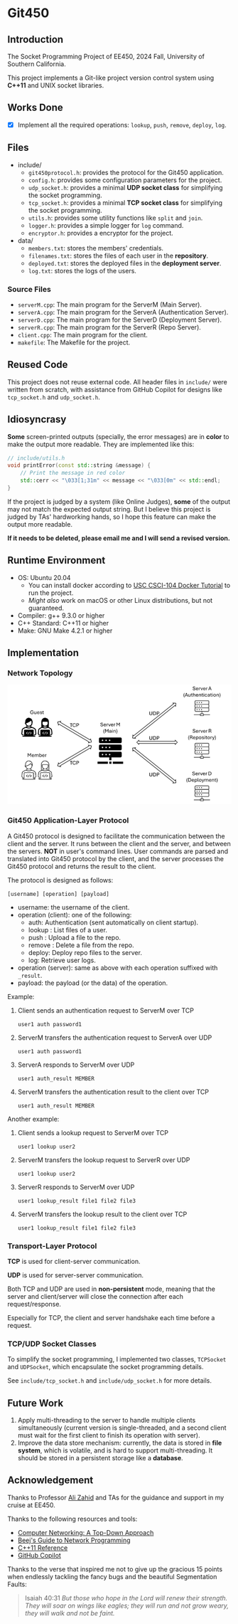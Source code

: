 # Git450
## Introduction

The Socket Programming Project of EE450, 2024 Fall, University of Southern California.

This project implements a Git-like project version control system using **C++11** and UNIX socket libraries.

## Works Done

- [x] Implement all the required operations: `lookup`, `push`, `remove`, `deploy`, `log`.

## Files

- include/
  - `git450protocol.h`: provides the protocol for the Git450 application.
  - `config.h`: provides some configuration parameters for the project.
  - `udp_socket.h`: provides a minimal **UDP socket class** for simplifying the socket programming.
  - `tcp_socket.h`: provides a minimal **TCP socket class** for simplifying the socket programming.
  - `utils.h`: provides some utility functions like `split` and `join`.
  - `logger.h`: provides a simple logger for `log` command.
  - `encryptor.h`: provides a encryptor for the project.
- data/
  - `members.txt`: stores the members' credentials.
  - `filenames.txt`: stores the files of each user in the **repository**.
  - `deployed.txt`: stores the deployed files in the **deployment server**.
  - `log.txt`: stores the logs of the users.
### Source Files
- `serverM.cpp`: The main program for the ServerM (Main Server).
- `serverA.cpp`: The main program for the ServerA (Authentication Server).
- `serverD.cpp`: The main program for the ServerD (Deployment Server).
- `serverR.cpp`: The main program for the ServerR (Repo Server).
- `client.cpp`: The main program for the client.
- `makefile`: The Makefile for the project.

## Reused Code

This project does not reuse external code. All header files in `include/` were written from scratch, with assistance from GitHub Copilot for designs like `tcp_socket.h` and `udp_socket.h`.

## Idiosyncrasy
**Some** screen-printed outputs (specially, the error messages) are in **color** to make the output more readable.
They are implemented like this:
```cpp
// include/utils.h
void printError(const std::string &message) {
    // Print the message in red color
    std::cerr << "\033[1;31m" << message << "\033[0m" << std::endl;
}
```
If the project is judged by a system (like Online Judges), **some** of the output may not match the expected output string.
But I believe this project is judged by TAs' hardworking hands, so I hope this feature can make the output more readable.

**If it needs to be deleted, please email me and I will send a revised version.**

## Runtime Environment

- OS: Ubuntu 20.04
    - You can install docker according to [USC CSCI-104 Docker Tutorial](https://github.com/csci104/docker) to run the
      project.
    - *Might also* work on macOS or other Linux distributions, but not guaranteed.
- Compiler: g++ 9.3.0 or higher
- C++ Standard: C++11 or higher
- Make: GNU Make 4.2.1 or higher

## Implementation

### Network Topology

![img_1.png](img_1.png)

### Git450 Application-Layer Protocol

A Git450 protocol is designed to facilitate the communication between the client and the server.
It runs between the client and the server, and between the servers. **NOT** in user's command lines. User commands are
parsed and translated into Git450 protocol by the client, and the server processes the Git450 protocol and returns the
result to the client.

The protocol is designed as follows:

```plaintext
[username] [operation] [payload]
```

- username: the username of the client.
- operation (client): one of the following:
  - auth: Authentication (sent automatically on client startup).
  - lookup <username>: List files of a user.
  - push <filename>: Upload a file to the repo.
  - remove <filename>: Delete a file from the repo.
  - deploy: Deploy repo files to the server.
  - log: Retrieve user logs.
- operation (server): same as above with each operation suffixed with `_result`.
- payload: the payload (or the data) of the operation.

Example:

1. Client sends an authentication request to ServerM over TCP
    ```plaintext
    user1 auth password1
    ```
2. ServerM transfers the authentication request to ServerA over UDP
    ```plaintext
    user1 auth password1
    ```
3. ServerA responds to ServerM over UDP
    ```plaintext
    user1 auth_result MEMBER
    ```
4. ServerM transfers the authentication result to the client over TCP
    ```plaintext
    user1 auth_result MEMBER
    ```
   
Another example:

1. Client sends a lookup request to ServerM over TCP
    ```plaintext
    user1 lookup user2
    ```
2. ServerM transfers the lookup request to ServerR over UDP
    ```plaintext
    user1 lookup user2
    ```
3. ServerR responds to ServerM over UDP
    ```plaintext
    user1 lookup_result file1 file2 file3
    ```
4. ServerM transfers the lookup result to the client over TCP
    ```plaintext
    user1 lookup_result file1 file2 file3
   ```

### Transport-Layer Protocol

**TCP** is used for client-server communication.

**UDP** is used for server-server communication.

Both TCP and UDP are used in **non-persistent** mode, meaning that the server and client/server will close the
connection after each request/response.

Especially for TCP, the client and server handshake each time before a request.


### TCP/UDP Socket Classes

To simplify the socket programming, I implemented two classes, `TCPSocket` and `UDPSocket`, which encapsulate the socket
programming details.

See `include/tcp_socket.h` and `include/udp_socket.h` for more details.

## Future Work

1. Apply multi-threading to the server to handle multiple clients simultaneously (current version is single-threaded,
   and a second client must wait for the first client to finish its operation with server).
2. Improve the data store mechanism: currently, the data is stored in **file system**, which is volatile, and is hard to
   support multi-threading.
   It should be stored in a persistent storage like a **database**.

## Acknowledgement

Thanks to Professor [Ali Zahid](https://viterbi.usc.edu/directory/faculty/Zahid/Ali) and TAs for the guidance and
support in my cruise at EE450.

Thanks to the following resources and tools:

- [Computer Networking: A Top-Down Approach](https://www.amazon.com/Computer-Networking-Top-Down-Approach-7th/dp/0133594149)
- [Beej's Guide to Network Programming](https://beej.us/guide/bgnet/html/)
- [C++11 Reference](https://en.cppreference.com/w/cpp/11)
- [GitHub Copilot](https://copilot.github.com/)

Thanks to the verse that inspired me not to give up the gracious 15 points when endlessly tackling the fancy bugs and
the beautiful Segmentation Faults:
> Isaiah 40:31 *But those who hope in the Lord will renew their strength. They will soar on wings like eagles; they will run and not grow weary, they will walk and not be faint.*
